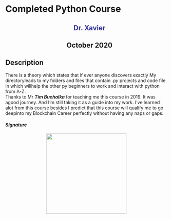 # Completed Python Course

<h3 style="font-size: 1.5em; text-align: center;"><span style="color: #333399;"><strong>&nbsp;&nbsp;&nbsp;&nbsp;Dr. Xavier</strong></span></h3>
<h3 style="font-size: 1.5em; text-align: center;"><strong>&nbsp;&nbsp;&nbsp;&nbsp;October 2020</strong></h3>
<h2><strong>Description</strong></h2>
<p>There is a theory which states that if ever anyone discovers exactly My directoryleads to my folders and files that contain <em>.py</em> projects and code file in which willhelp the other py beginners to work and interact with python from A-Z.<br>    
Thanks to Mr <strong><em>Tim Buchalka</em></strong> for teaching me this course in 2019.  It was agood journey.  And I’m still taking it as a guide into my work.  I’ve learned alot from this course besides I predict that this course will qualify me to go deepinto my Blockchain Career perfectly without having any naps or gaps.</p>

<h4><strong><em>Signature</em></strong></h4>
<img style="display: block; margin-left: auto; margin-right: auto;" src="https://user-images.githubusercontent.com/72295771/95022120-83605180-0675-11eb-8e6c-310fb392a267.png" width="250" height="250" />
